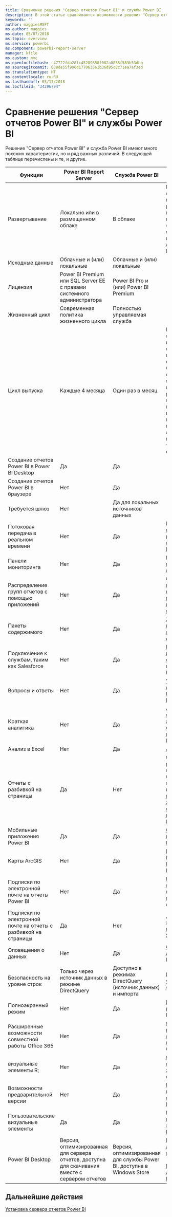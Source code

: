 ```yaml
---
title: Сравнение решения "Сервер отчетов Power BI" и службы Power BI
description: В этой статье сравниваются возможности решения "Сервер отчетов Power BI" и службы Power BI.
keywords: ''
author: maggiesMSFT
ms.author: maggies
ms.date: 05/07/2018
ms.topic: overview
ms.service: powerbi
ms.component: powerbi-report-server
manager: kfile
ms.custom: mvc
ms.openlocfilehash: c47722fda28fc45289858f082a0838f583b53dbb
ms.sourcegitcommit: 638de55f996d177063561b36d95c8c71ea7af3ed
ms.translationtype: HT
ms.contentlocale: ru-RU
ms.lasthandoff: 05/17/2018
ms.locfileid: "34296794"
---
```

# <a name="comparing-power-bi-report-server-and-the-power-bi-service"></a>Сравнение решения "Сервер отчетов Power BI" и службы Power BI

Решение "Сервер отчетов Power BI" и служба Power BI имеют много похожих характеристик, но и ряд важных различий. В следующей таблице перечислены и те, и другие.

| Функции | Power BI Report Server | Служба Power BI | Примечания
|---------|---------|---------|---------|
| Развертывание | Локально или в размещенном облаке | В облаке | Решение "Сервер отчетов Power BI" можно развернуть на виртуальных машинах Azure (размещенное облако), если используется лицензия Power BI Premium
| Исходные данные | Облачные и (или) локальные | Облачные и (или) локальные |  
| Лицензия | Power BI Premium или SQL Server ЕЕ с правами системного администратора | Power BI Pro и (или) Power BI Premium |  
| Жизненный цикл | Современная политика жизненного цикла | Полностью управляемая служба |  
| Цикл выпуска | Каждые 4 месяца | Один раз в месяц | Новейшие функции и исправления сначала появляются в службе Power BI. Основные обновления функций попадают в решение "Сервер отчетов Power BI" в ближайшие несколько выпусков, но некоторые обновления предназначены только для службы Power BI.
| Создание отчетов Power BI в Power BI Desktop | Да | Да |  
| Создание отчетов Power BI в браузере | Нет | Да |  
| Требуется шлюз | Нет | Да для локальных источников данных |  
| Потоковая передача в реальном времени | Нет | Да | [Потоковая передача в реальном времени в Power BI](../service-real-time-streaming.md)
| Панели мониторинга | Нет | Да | [Панели мониторинга в службе Power BI](../service-dashboards.md) 
| Распределение групп отчетов с помощью приложений | Нет | Да | [Создание и публикация приложений с панелями мониторинга и отчетами](../service-create-distribute-apps.md) 
| Пакеты содержимого | Нет | Да | [Знакомство с пакетами содержимого организации](../service-organizational-content-pack-introduction.md) 
| Подключение к службам, таким как Salesforce | Нет | Да | [Подключение к используемым службам](../service-connect-to-services.md) с помощью службы Power BI
| Вопросы и ответы | Нет | Да | ["Вопросы и ответы" в службе Power BI и Power BI Desktop](../power-bi-q-and-a.md) 
| Краткая аналитика | Нет | Да | [Автоматическое создание аналитических сведений с помощью Power BI](../service-insights.md) 
| Анализ в Excel | Нет | Да | [Анализ в Excel](../service-analyze-in-excel.md) 
| Отчеты с разбивкой на страницы | Да | Нет | Отчеты с разбивкой на страницы не будут доступны в службе Power BI, но вы можете [прикрепить элементы этих отчетов к панелям мониторинга Power BI](https://docs.microsoft.com/sql/reporting-services/pin-reporting-services-items-to-power-bi-dashboards).
| Мобильные приложения Power BI | Да | Да | [Обзор мобильных приложений Power BI](../mobile-apps-for-mobile-devices.md) 
| Карты ArcGIS | Нет | Да | [Карты ArcGIS от ESRI в службе Power BI и Power BI Desktop](../power-bi-visualization-arcgis.md)
| Подписки по электронной почте на отчеты Power BI | Нет | Да | [Подписка на отчеты или панели мониторинга](../service-report-subscribe.md) в службе Power BI 
| Подписки по электронной почте на отчеты с разбивкой на страницы | Да | Нет | [Доставка электронной почты в Reporting Services](https://docs.microsoft.com/sql/reporting-services/subscriptions/e-mail-delivery-in-reporting-services)  
| Оповещения о данных | Нет | Да | [Оповещения о данных](../service-set-data-alerts.md) в службе Power BI
| Безопасность на уровне строк | Только через источник данных в режиме DirectQuery | Доступно в режимах DirectQuery (источник данных) и импорта | [Безопасность на уровне строк (RLS)](../service-admin-rls.md) в Power BI 
| Полноэкранный режим | Нет | Да | [Полноэкранный режим](../service-fullscreen-mode.md) в службе Power BI 
| Расширенные возможности совместной работы Office 365 | Нет | Да | [Совместная работа в рабочей области приложений](../service-collaborate-power-bi-workspace.md) с Office 365 
| визуальные элементы R; | Нет | Да | [Создание визуальных элементов R](../service-r-visuals.md) в службе Power BI  
| Возможности предварительной версии | Нет | Да | [Включение предварительных версий функций Power BI](../service-preview-features.md) 
| Пользовательские визуальные элементы | Да | Да | [Пользовательские визуальные элементы в Power BI](../power-bi-custom-visuals.md) 
| Power BI Desktop | Версия, оптимизированная для сервера отчетов, доступна для скачивания вместе с сервером отчетов | Версия, оптимизированная для службы Power BI, доступна в Windows Store | [Power BI Desktop для сервера отчетов](https://powerbi.microsoft.com/report-server/) <br><br> [Power BI Desktop для службы Power BI](http://aka.ms/pbidesktopstore)

## <a name="next-steps"></a>Дальнейшие действия
[Установка сервера отчетов Power BI](install-report-server.md)  



